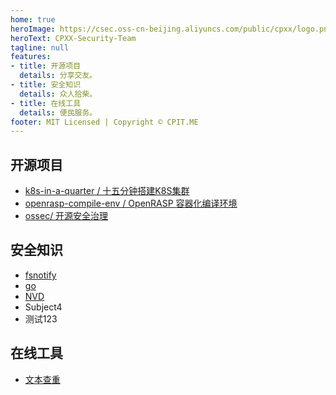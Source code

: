 ```yaml
---
home: true
heroImage: https://csec.oss-cn-beijing.aliyuncs.com/public/cpxx/logo.png
heroText: CPXX-Security-Team
tagline: null
features:
- title: 开源项目
  details: 分享交友。
- title: 安全知识
  details: 众人拾柴。
- title: 在线工具
  details: 便民服务。
footer: MIT Licensed | Copyright © CPIT.ME
---
```


## 开源项目
- [k8s-in-a-quarter / 十五分钟搭建K8S集群](https://github.com/secfan/k8s-in-a-quarter)
- [openrasp-compile-env / OpenRASP 容器化编译环境](https://github.com/secfan/openrasp-compile-env)
- [ossec/ 开源安全治理](https://github.com/secfan/ossec)

## 安全知识
- [fsnotify](https://mp.weixin.qq.com/s/0GcjkYEiO6A7Wah3fuhUgA)
- [go](https://pkg.go.dev)
- [NVD](https://nvd.nist.gov) 
- Subject4
- 测试123

## 在线工具
- [文本查重](http://cc.cpit.me)
